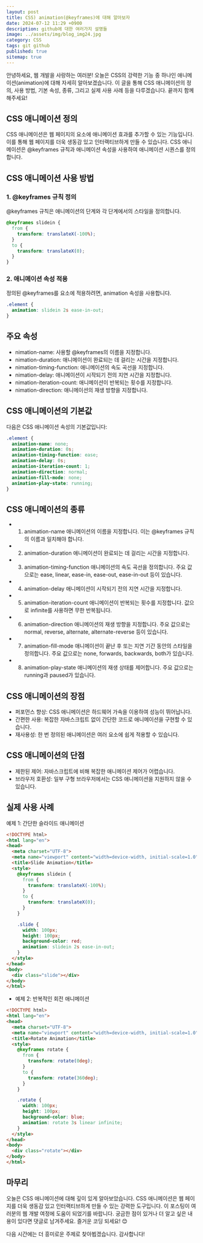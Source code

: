 ```yaml
---
layout: post
title: CSS) animation(@keyframes)에 대해 알아보자
date: 2024-07-12 11:29 +0900
description: github에 대한 여러가지 설명들
image: ../assets/img/blog_img24.jpg
category: CSS
tags: git github
published: true
sitemap: true
---
```


안녕하세요, 웹 개발을 사랑하는 여러분! 오늘은 CSS의 강력한 기능 중 하나인 애니메이션(animation)에 대해 자세히 알아보겠습니다. 이 글을 통해 CSS 애니메이션의 정의, 사용 방법, 기본 속성, 종류, 그리고 실제 사용 사례 등을 다루겠습니다. 끝까지 함께 해주세요!

## CSS 애니메이션 정의
CSS 애니메이션은 웹 페이지의 요소에 애니메이션 효과를 추가할 수 있는 기능입니다. 이를 통해 웹 페이지를 더욱 생동감 있고 인터랙티브하게 만들 수 있습니다. CSS 애니메이션은 @keyframes 규칙과 애니메이션 속성을 사용하여 애니메이션 시퀀스를 정의합니다.

## CSS 애니메이션 사용 방법

### 1. @keyframes 규칙 정의
@keyframes 규칙은 애니메이션의 단계와 각 단계에서의 스타일을 정의합니다.

````css
@keyframes slidein {
  from {
    transform: translateX(-100%);
  }
  to {
    transform: translateX(0);
  }
}
````

### 2. 애니메이션 속성 적용
정의된 @keyframes를 요소에 적용하려면, animation 속성을 사용합니다.

````css
.element {
  animation: slidein 2s ease-in-out;
}
````

## 주요 속성
- nimation-name: 사용할 @keyframes의 이름을 지정합니다.
- nimation-duration: 애니메이션이 완료되는 데 걸리는 시간을 지정합니다.
- nimation-timing-function: 애니메이션의 속도 곡선을 지정합니다.
- nimation-delay: 애니메이션이 시작되기 전의 지연 시간을 지정합니다.
- nimation-iteration-count: 애니메이션이 반복되는 횟수를 지정합니다.
- nimation-direction: 애니메이션의 재생 방향을 지정합니다.

## CSS 애니메이션의 기본값
다음은 CSS 애니메이션 속성의 기본값입니다:

````css
.element {
  animation-name: none;
  animation-duration: 0s;
  animation-timing-function: ease;
  animation-delay: 0s;
  animation-iteration-count: 1;
  animation-direction: normal;
  animation-fill-mode: none;
  animation-play-state: running;
}
````

## CSS 애니메이션의 종류

- 1. animation-name
애니메이션의 이름을 지정합니다. 이는 @keyframes 규칙의 이름과 일치해야 합니다.

- 2. animation-duration
애니메이션이 완료되는 데 걸리는 시간을 지정합니다.

- 3. animation-timing-function
애니메이션의 속도 곡선을 정의합니다. 주요 값으로는 ease, linear, ease-in, ease-out, ease-in-out 등이 있습니다.

- 4. animation-delay
애니메이션이 시작되기 전의 지연 시간을 지정합니다.

- 5. animation-iteration-count
애니메이션이 반복되는 횟수를 지정합니다. 값으로 infinite를 사용하면 무한 반복됩니다.

- 6. animation-direction
애니메이션의 재생 방향을 지정합니다. 주요 값으로는 normal, reverse, alternate, alternate-reverse 등이 있습니다.

- 7. animation-fill-mode
애니메이션이 끝난 후 또는 지연 기간 동안의 스타일을 정의합니다. 주요 값으로는 none, forwards, backwards, both가 있습니다.

- 8. animation-play-state
애니메이션의 재생 상태를 제어합니다. 주요 값으로는 running과 paused가 있습니다.

## CSS 애니메이션의 장점

- 퍼포먼스 향상: CSS 애니메이션은 하드웨어 가속을 이용하여 성능이 뛰어납니다.
- 간편한 사용: 복잡한 자바스크립트 없이 간단한 코드로 애니메이션을 구현할 수 있습니다.
- 재사용성: 한 번 정의된 애니메이션은 여러 요소에 쉽게 적용할 수 있습니다.

## CSS 애니메이션의 단점

- 제한된 제어: 자바스크립트에 비해 복잡한 애니메이션 제어가 어렵습니다.
- 브라우저 호환성: 일부 구형 브라우저에서는 CSS 애니메이션을 지원하지 않을 수 있습니다.

## 실제 사용 사례

예제 1: 간단한 슬라이드 애니메이션

````html
<!DOCTYPE html>
<html lang="en">
<head>
  <meta charset="UTF-8">
  <meta name="viewport" content="width=device-width, initial-scale=1.0">
  <title>Slide Animation</title>
  <style>
    @keyframes slidein {
      from {
        transform: translateX(-100%);
      }
      to {
        transform: translateX(0);
      }
    }

    .slide {
      width: 100px;
      height: 100px;
      background-color: red;
      animation: slidein 2s ease-in-out;
    }
  </style>
</head>
<body>
  <div class="slide"></div>
</body>
</html>
````

- 예제 2: 반복적인 회전 애니메이션

````html
<!DOCTYPE html>
<html lang="en">
<head>
  <meta charset="UTF-8">
  <meta name="viewport" content="width=device-width, initial-scale=1.0">
  <title>Rotate Animation</title>
  <style>
    @keyframes rotate {
      from {
        transform: rotate(0deg);
      }
      to {
        transform: rotate(360deg);
      }
    }

    .rotate {
      width: 100px;
      height: 100px;
      background-color: blue;
      animation: rotate 3s linear infinite;
    }
  </style>
</head>
<body>
  <div class="rotate"></div>
</body>
</html>
````

## 마무리
오늘은 CSS 애니메이션에 대해 깊이 있게 알아보았습니다. CSS 애니메이션은 웹 페이지를 더욱 생동감 있고 인터랙티브하게 만들 수 있는 강력한 도구입니다. 이 포스팅이 여러분의 웹 개발 여정에 도움이 되었기를 바랍니다. 궁금한 점이 있거나 더 알고 싶은 내용이 있다면 댓글로 남겨주세요. 즐거운 코딩 되세요! 😊    
    
다음 시간에는 더 흥미로운 주제로 찾아뵙겠습니다. 감사합니다!     






